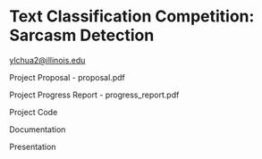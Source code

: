 # Text Classification Competition: Sarcasm Detection

ylchua2@illinois.edu

Project Proposal - proposal.pdf

Project Progress Report - progress_report.pdf

Project Code

Documentation

Presentation
